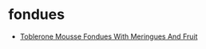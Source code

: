# fondues

 * [Toblerone Mousse Fondues With Meringues And Fruit](../../index/t/toblerone-mousse-fondues-with-meringues-and-fruit-10288.json)
